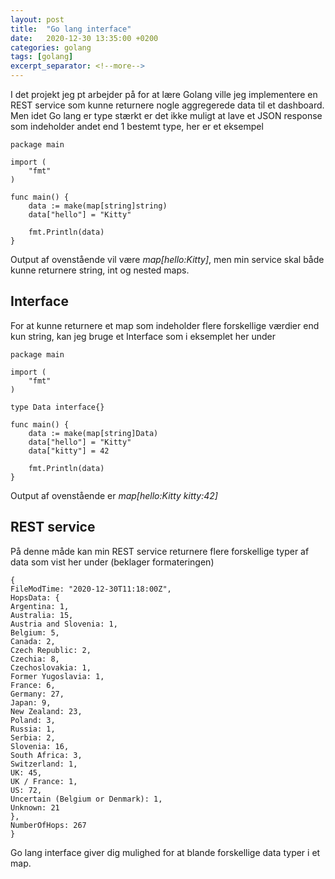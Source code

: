 ```yaml
---
layout: post
title:  "Go lang interface"
date:   2020-12-30 13:35:00 +0200
categories: golang
tags: [golang]
excerpt_separator: <!--more-->
---
```

I det projekt jeg pt arbejder på for at lære Golang ville jeg implementere en REST service som kunne returnere nogle aggregerede data til et dashboard.<!--more-->
Men idet Go lang er type stærkt er det ikke muligt at lave et JSON response som indeholder andet end 1 bestemt type, her er et eksempel
```
package main

import (
	"fmt"
)

func main() {
	data := make(map[string]string)
	data["hello"] = "Kitty"

	fmt.Println(data)
}
```
Output af ovenstående vil være *map[hello:Kitty]*, men min service skal både kunne returnere string, int og nested maps.

## Interface
For at kunne returnere et map som indeholder flere forskellige værdier end kun string, kan jeg bruge et Interface som i eksemplet her under
```
package main

import (
	"fmt"
)

type Data interface{}

func main() {
	data := make(map[string]Data)
	data["hello"] = "Kitty"
	data["kitty"] = 42

	fmt.Println(data)
}
```
Output af ovenstående er *map[hello:Kitty kitty:42]*
## REST service
På denne måde kan min REST service returnere flere forskellige typer af data som vist her under (beklager formateringen)
````
{
FileModTime: "2020-12-30T11:18:00Z",
HopsData: {
Argentina: 1,
Australia: 15,
Austria and Slovenia: 1,
Belgium: 5,
Canada: 2,
Czech Republic: 2,
Czechia: 8,
Czechoslovakia: 1,
Former Yugoslavia: 1,
France: 6,
Germany: 27,
Japan: 9,
New Zealand: 23,
Poland: 3,
Russia: 1,
Serbia: 2,
Slovenia: 16,
South Africa: 3,
Switzerland: 1,
UK: 45,
UK / France: 1,
US: 72,
Uncertain (Belgium or Denmark): 1,
Unknown: 21
},
NumberOfHops: 267
}
````
Go lang interface giver dig mulighed for at blande forskellige data typer i et map.
